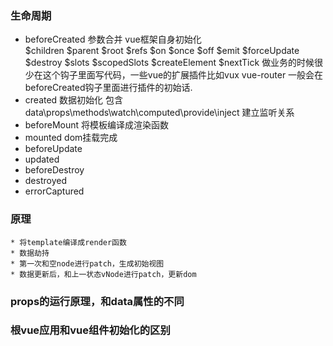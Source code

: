 <!--
 * @Description: 
 * @Version: 1.0.0
 * @Autor: yin gang
 * @Date: 2020-10-30 17:56:56
 * @LastEditors: yin gang
 * @LastEditTime: 2020-11-01 17:24:38
-->
### 生命周期
  * beforeCreated
      参数合并
      vue框架自身初始化  
        $children $parent $root $refs 
        $on $once $off $emit $forceUpdate $destroy 
        $slots $scopedSlots $createElement $nextTick
        做业务的时候很少在这个钩子里面写代码，一些vue的扩展插件比如vux vue-router 一般会在beforeCreated钩子里面进行插件的初始话.
  * created 
      数据初始化 包含data\props\methods\watch\computed\provide\inject 建立监听关系
  * beforeMount
      将模板编译成渲染函数
  * mounted
      dom挂载完成
  * beforeUpdate
  * updated
  * beforeDestroy
  * destroyed
  * errorCaptured
### 原理
    * 将template编译成render函数
    * 数据劫持
    * 第一次和空node进行patch，生成初始视图
    * 数据更新后，和上一状态vNode进行patch，更新dom
### props的运行原理，和data属性的不同

### 根vue应用和vue组件初始化的区别